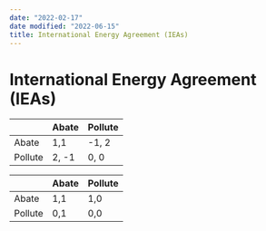 ```yaml
---
date: "2022-02-17"
date modified: "2022-06-15"
title: International Energy Agreement (IEAs)
---
```


# International Energy Agreement (IEAs)
|         | Abate | Pollute |
| ------- | ----- | ------- |
| Abate   | 1,1   | -1, 2   |
| Pollute | 2, -1 | 0, 0    |

|         | Abate | Pollute |
| ------- | ----- | ------- |
| Abate   | 1,1   | 1,0     |
| Pollute | 0,1   | 0,0     |
